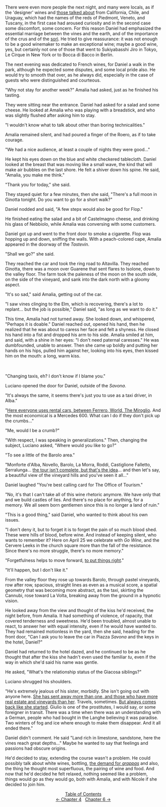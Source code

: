 There were even more people the next night, and many were locals, as if the 'designer' wines and [those talked about](http://ofvioletsandlicorice.tumblr.com/post/129354078274/notes-questions-uncertainties#thosetalked) from California, Chile, and Uraguay, which had the names of the reds of Piedmont, Veneto, and Tuscany, in the first case had aroused curiosity and in the second case some discomfort, some concern. For this reason Daniel had emphasized the essential marriage between the vines and the earth, and of the importance of the crus and of the [sor&igrave;](http://ofvioletsandlicorice.tumblr.com/post/129354078274/notes-questions-uncertainties#sori). He tried to give reassurance: it was not enough to be a good winemaker to make an exceptional wine; maybe a good wine, yes, but certainly not one of those that went to Sukiyabasshi Jiro in Tokyo, Le Cirque in New York or to Bocca di Bacco in Berlin.

The next evening was dedicated to French wines, for Daniel a walk in the park, although he expected some disputes, and some local pride also. He would try to smooth that over, as he always did, especially in the case of guests who were distinguished and courteous.

"Why not stay for another week?" Amalia had asked, just as he finished his tasting.

They were sitting near the entrance. Daniel had asked for a salad and some cheese. He looked at Amalia who was playing with a breadstick, and who was slightly flushed after asking him to stay.

"I wouldn't know what to talk about other than boring technicalities."

Amalia remained silent, and had poured a finger of the Roero, as if to take courage.
<!-- Page 46 -->

"We had a nice audience, at least a couple of nights they were good..."

He kept his eyes down on the blue and white checkered tablecloth. Daniel looked at the breast that was moving like a small wave, the kind that will make air bubbles on the last shore. He felt a shiver down his spine. He said, "Amalia, you make me think."

"Thank you for today," she said.

They stayed quiet for a few minutes, then she said, "There's a full moon in Ginotta tonight. Do you want to go for a short walk?"

Daniel nodded and said, "A few steps would also be good for Flop."

He finished eating the salad and a bit of Castelmagno cheese, and drinking his glass of Nebbiolo, while Amalia was conversing with some customers.

Daniel got up and went to the front door to smoke a cigarette. Flop was hopping up and down, sniffing the walls. With a peach-colored cape, Amalia appeared in the doorway of the *Tastevin*.

"Shall we go?" she said.

They reached the car and took the ring road to Altavilla. They reached Ginotta, there was a moon over Guarene that sent flares to Isolone, down to the valley floor. The farm took the paleness of the moon on the south side, on the side of the vineyard, and sank into the dark north with a gloomy aspect.

"It's so sad," said Amalia, getting out of the car.

"I saw vines clinging to the Elm, which is recovering, there's a lot to replant... but the job is possible," Daniel said, "as long as we want to do it."

This time, Amalia had not turned away. She looked down, and whispered, "Perhaps it is doable." Daniel reached out, opened his hand, then he realized that he was about to caress her face and felt a shyness. He closed his hand into a fist and dropped his arm to his side. Amalia smiled at him, and said, with a shine in her eyes: "I don't need paternal caresses." He was dumbfounded, unable to answer. Then she came up boldly and putting her hands on his hips, pulled him against her, looking into his eyes, then kissed him on the mouth: a long, warm kiss.
<br/><br/><br/>
<!-- Page 47 -->
"Changing taxis, eh? I don't know if I blame you."

Luciano opened the door for Daniel, outside of the *Savona*.

"It's always the same, it seems there's just you to use as a taxi driver, in Alba."

"[Here everyone uses rental cars, between Ferrero, World, The Miroglio](http://ofvioletsandlicorice.tumblr.com/post/129354078274/notes-questions-uncertainties#hereeveryone). And the most economical is a Mercedes 600. What can I do if they don't pick up the crumbs..."

"Me, would I be a crumb?"

"With respect, I was speaking in generalizations." Then, changing the subject, Luciano asked, "Where would you like to go?"

"To see a little of the Barolo area."

"Monforte d'Alba, Novello, Barolo, La Morra, Roddi, Castiglione Falletto, Serralunga... [the tour isn't complete, but that's the idea](http://ofvioletsandlicorice.tumblr.com/post/129354078274/notes-questions-uncertainties#thetourisnt)... and then let's say, a beautiful view of the vineyard hills and you've seen it all..."

Daniel laughed "You're best calling card for The Office of Tourism."

"No, it's that I can't take all of this wine rhetoric anymore. We have only that and we build castles of lies. And there's no place for anything, for a memory. We all seem born gentlemen since this is no longer a land of ruin."

"This is a good thing," said Daniel, who wanted to think about his own issues.

"I don't deny it, but to forget it is to forget the pain of so much blood shed. These were hills of blood, before wine. And instead of keeping silent, who wants to remember it? Here on April 25 we celebrate with <em>Go Wine</em>, and the Cervere Leeks in the church square more than the fall of the resistance. Since there's no more struggle, there's no more memory."

<!-- Page 48 -->
"Forgetfulness helps to move forward, [to put things right](http://ofvioletsandlicorice.tumblr.com/post/129354078274/notes-questions-uncertainties#toputthings)."

"It'll happen, but I don't like it."

From the valley floor they rose up towards Barolo, through pastel vineyards, row after row, spacious, straight lines as even as a musical score, a spatial geometry that was becoming more abstract, as the taxi, skirting the Cannubi, rose toward La Volta, breaking away from the ground in a hypnotic vision.

He looked away from the view and thought of the kiss he'd received, the night before, from Amalia. It had something of violence, of rapacity, that covered tenderness and sweetness. He'd been troubled, almost unable to react, to answer her with equal intensity, even if he would have wanted to. They had remained motionless in the yard, then she said, heading for the front door, "Can I ask you to leave the car in Piazza *Savona* and the keys in the hotel, Daniel?"

Daniel had returned to the hotel dazed, and he continued to be as he thought that after the kiss she hadn't even used the familiar *tu*, even if the way in which she'd said his name was gentle.

He asked, "What's the relationship status of the Giacosa siblings?"

Luciano shrugged his shoulders.

"He's extremely jealous of his sister, morbidly. She isn't going out with anyone here. [She has sent away more than one, and those who have more real estate and vineyards than her](http://ofvioletsandlicorice.tumblr.com/post/129354078274/notes-questions-uncertainties#shehassent). Travels, sometimes. [But always comes back like she started](http://ofvioletsandlicorice.tumblr.com/post/129354078274/notes-questions-uncertainties#butalwayscomesback). Giulio is one of the prostitutes, I would say, or some foreigner in transit. There was a time when there was an understanding with a German, people who had bought in the Langhe believing it was paradise. Two winters of fog and ice where enough to make them disappear. And it all ended there."

Daniel didn't comment. He said "Land rich in limestone, sandstone, here the vines reach great depths..." Maybe he wanted to say that feelings and passions had obscure origins. 

He'd decided to stay, extending the course wasn't a problem. He could possibly talk about white wines, bottling, [the demand for *grappas*](http://ofvioletsandlicorice.tumblr.com/post/129354078274/notes-questions-uncertainties#thedemandfor) and also, the thing he thought most superfluous, the pairing of wine and food. And now that he'd decided he felt relaxed, nothing seemed like a problem, things would go as they would go, both with Amalia, and with Nicole if she decided to join him.

<div style="text-align: center">
<a href="http://ofvioletsandlicorice.tumblr.com/post/129355307919/of-violets-and-licorice-table-of-contents">Table of Contents</a><br/>
<a href="http://ofvioletsandlicorice.tumblr.com/post/129421655504/of-violets-and-licorice-chapter-4">&larr;&nbsp;Chapter 4</a>&nbsp;&nbsp;
<a href="http://ofvioletsandlicorice.tumblr.com/post/129929958959/of-violets-and-licorice-chapter-6">Chapter 6&nbsp;&rarr;</a>

</div>
